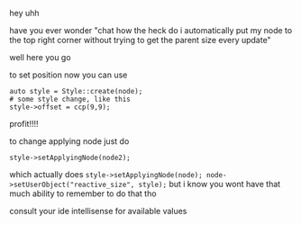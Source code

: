 hey uhh 

have you ever wonder "chat how the heck do i automatically put my node to the top right corner without trying to get the parent size every update" 

well here you go

to set position now you can use 
```
auto style = Style::create(node);
# some style change, like this
style->offset = ccp(9,9);
```
profit!!!!

to change applying node just do
```
style->setApplyingNode(node2);
```

which actually does `style->setApplyingNode(node); node->setUserObject("reactive_size", style);` but i know you wont have that much ability to remember to do that tho

consult your ide intellisense for available values